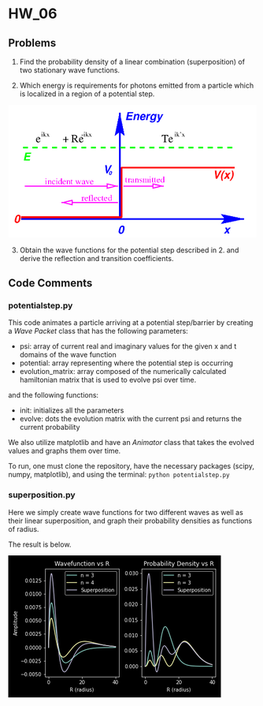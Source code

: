 # HW_06

## Problems

1. Find the probability density of a linear combination (superposition) of two stationary wave functions.

2. Which energy is requirements for photons emitted from a particle which is localized in a region of a potential step.

![Potential Step][pstep]

3. Obtain the wave functions for the potential step described in 2. and derive the reflection and transition coefficients.  

## Code Comments

### potentialstep.py
This code animates a particle arriving at a potential step/barrier by creating a _Wave Packet_ class that has the following parameters:

- psi: array of current real and imaginary values for the given x and t domains of the wave function
- potential: array representing where the potential step is occurring
- evolution_matrix: array composed of the numerically calculated hamiltonian matrix that is used to evolve psi over time.

and the following functions:
- init: initializes all the parameters
- evolve: dots the evolution matrix with the current psi and returns the current probability

We also utilize matplotlib and have an _Animator_ class that takes the evolved values and graphs them over time.

To run, one must clone the repository, have the necessary packages (scipy, numpy, matplotlib), and using the terminal: `python potentialstep.py`

### superposition.py
Here we simply create wave functions for two different waves as well as their linear superposition, and graph their probability densities as functions of radius.

The result is below.

![Wave function and Probability densities of a superposition as functions of radius][superpos]


[pstep]: files/potentialstepdrawing.png "Potential Step Drawing"
[superpos]: files/superposition1.png "Superposition"

